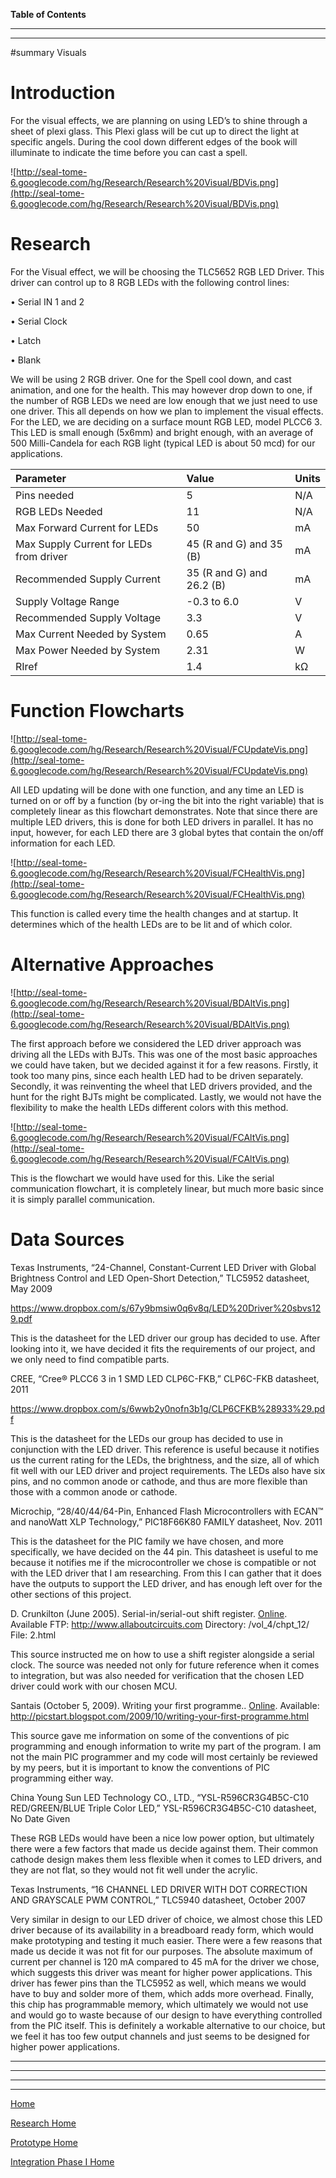 **Table of Contents**


---





---


#summary Visuals

# Introduction #

For the visual effects, we are planning on using LED’s to shine through a sheet of plexi glass. This Plexi glass will be cut up to direct the light at specific angels. During the cool down different edges of the book will illuminate to indicate the time before you can cast a spell.

![http://seal-tome-6.googlecode.com/hg/Research/Research%20Visual/BDVis.png](http://seal-tome-6.googlecode.com/hg/Research/Research%20Visual/BDVis.png)

# Research #

For the Visual effect, we will be choosing the TLC5652 RGB LED Driver. This driver can control up to 8 RGB LEDs with the following control lines:

•	Serial IN 1 and 2

•	Serial Clock

•	Latch

•	Blank

We will be using 2 RGB driver. One for the Spell cool down, and cast animation, and one for the health. This may however drop down to one, if the number of RGB LEDs we need are low enough that we just need to use one driver. This all depends on how we plan to implement the visual effects.
For the LED, we are deciding on a surface mount RGB LED, model PLCC6 3. This LED is small enough (5x6mm) and bright enough, with an average of 500 Milli-Candela for each RGB light (typical LED is about 50 mcd) for our applications.

| Parameter |	Value | Units |
|:----------|:------|:------|
| Pins needed | 5     | N/A   |
| RGB LEDs Needed | 11    | N/A   |
| Max Forward Current for LEDs | 50    | mA    |
| Max Supply Current for LEDs from driver | 45 (R and G) and 35 (B) | mA    |
| Recommended Supply Current | 35 (R and G) and 26.2 (B) | mA    |
| Supply Voltage Range | -0.3 to 6.0 | V     |
| Recommended Supply Voltage | 3.3   | V     |
| Max Current Needed by System | 0.65  | A     |
| Max Power Needed by System | 2.31  | W     |
| RIref     | 1.4   | kΩ    |


# Function Flowcharts #


![http://seal-tome-6.googlecode.com/hg/Research/Research%20Visual/FCUpdateVis.png](http://seal-tome-6.googlecode.com/hg/Research/Research%20Visual/FCUpdateVis.png)

All LED updating will be done with one function, and any time an LED is turned on or off by a function (by or-ing the bit into the right variable) that is completely linear as this flowchart demonstrates. Note that since there are multiple LED drivers, this is done for both LED drivers in parallel. It has no input, however, for each LED there are 3 global bytes that contain the on/off information for each LED.

![http://seal-tome-6.googlecode.com/hg/Research/Research%20Visual/FCHealthVis.png](http://seal-tome-6.googlecode.com/hg/Research/Research%20Visual/FCHealthVis.png)

This function is called every time the health changes and at startup. It determines which of the health LEDs are to be lit and of which color.



# Alternative Approaches #

![http://seal-tome-6.googlecode.com/hg/Research/Research%20Visual/BDAltVis.png](http://seal-tome-6.googlecode.com/hg/Research/Research%20Visual/BDAltVis.png)


The first approach before we considered the LED driver approach was driving all the LEDs with BJTs. This was one of the most basic approaches we could have taken, but we decided against it for a few reasons. Firstly, it took too many pins, since each health LED had to be driven separately. Secondly, it was reinventing the wheel that LED drivers provided, and the hunt for the right BJTs might be complicated. Lastly, we would not have the flexibility to make the health LEDs different colors with this method.

![http://seal-tome-6.googlecode.com/hg/Research/Research%20Visual/FCAltVis.png](http://seal-tome-6.googlecode.com/hg/Research/Research%20Visual/FCAltVis.png)


This is the flowchart we would have used for this. Like the serial communication flowchart, it is completely linear, but much more basic since it is simply parallel communication.



# Data Sources #

Texas Instruments, “24-Channel, Constant-Current LED Driver with Global Brightness Control and LED Open-Short Detection,” TLC5952 datasheet, May 2009

https://www.dropbox.com/s/67y9bmsiw0q6v8q/LED%20Driver%20sbvs129.pdf

This is the datasheet for the LED driver our group has decided to use. After looking into it, we have decided it fits the requirements of our project, and we only need to find compatible parts.


CREE, “Cree® PLCC6 3 in 1 SMD LED CLP6C-FKB,” CLP6C-FKB datasheet, 2011

https://www.dropbox.com/s/6wwb2y0nofn3b1g/CLP6CFKB%28933%29.pdf

This is the datasheet for the LEDs our group has decided to use in conjunction with the LED driver. This reference is useful because it notifies us the current rating for the LEDs, the brightness, and the size, all of which fit well with our LED driver and project requirements. The LEDs also have six pins, and no common anode or cathode, and thus are more flexible than those with a common anode or cathode.



Microchip, “28/40/44/64-Pin, Enhanced Flash Microcontrollers with ECAN™ and nanoWatt XLP Technology,” PIC18F66K80 FAMILY datasheet, Nov. 2011

This is the datasheet for the PIC family we have chosen, and more specifically, we have decided on the 44 pin. This datasheet is useful to me because it notifies me if the microcontroller we chose is compatible or not with the LED driver that I am researching. From this I can gather that it does have the outputs to support the LED driver, and has enough left over for the other sections of this project.



D. Crunkilton (June 2005). Serial-in/serial-out shift register. [Online](Online.md). Available FTP: http://www.allaboutcircuits.com Directory: /vol\_4/chpt\_12/ File: 2.html

This source instructed me on how to use a shift register alongside a serial clock. The source was needed not only for future reference when it comes to integration, but was also needed for verification that the chosen LED driver could work with our chosen MCU.



Santais (October 5, 2009). Writing your first programme.. [Online](Online.md). Available: http://picstart.blogspot.com/2009/10/writing-your-first-programme.html

This source gave me information on some of the conventions of pic programming and enough information to write my part of the program. I am not the main PIC programmer and my code will most certainly be reviewed by my peers, but it is important to know the conventions of PIC programming either way.





China Young Sun LED Technology CO., LTD., “YSL-R596CR3G4B5C-C10 RED/GREEN/BLUE Triple Color LED,” YSL-R596CR3G4B5C-C10 datasheet, No Date Given

These RGB LEDs would have been a nice low power option, but ultimately there were a few factors that made us decide against them. Their common cathode design makes them less flexible when it comes to LED drivers, and they are not flat, so they would not fit well under the acrylic.



Texas Instruments, “16 CHANNEL LED DRIVER WITH DOT CORRECTION AND GRAYSCALE PWM CONTROL,” TLC5940 datasheet, October 2007

Very similar in design to our LED driver of choice, we almost chose this LED driver because of its availability in a breadboard ready form, which would make prototyping and testing it much easier. There were a few reasons that made us decide it was not fit for our purposes. The absolute maximum of current per channel is 120 mA compared to 45 mA for the driver we chose, which suggests this driver was meant for higher power applications. This driver has fewer pins than the TLC5952 as well, which means we would have to buy and solder more of them, which adds more overhead. Finally, this chip has programmable memory, which ultimately we would not use and would go to waste because of our design to have everything controlled from the PIC itself. This is definitely a workable alternative to our choice, but we feel it has too few output channels and just seems to be designed for higher power applications.





---


---


---



---

[Home](MainPage.md)

[Research Home](Research.md)

[Prototype Home](prototype.md)

[Integration Phase I Home](Integration.md)

